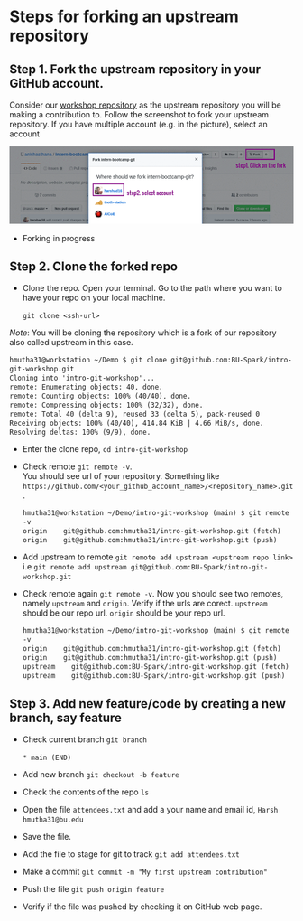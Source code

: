 # Steps for forking an upstream repository

## Step 1\. Fork the upstream repository in your GitHub account.

Consider our [workshop repository](https://github.com/BU-Spark/intro-git-workshop) as the upstream repository you will be making a contribution to. Follow the screenshot to fork your upstream repository. If you have multiple account (e.g. in the picture), select an account

![Fork upstream repo](/images/fork-repo.gif)

- Forking in progress

## Step 2\. Clone the forked repo

- Clone the repo. Open your terminal. Go to the path where you want to have your repo on your local machine.

  `git clone <ssh-url>`

_Note_: You will be cloning the repository which is a fork of our repository also called upstream in this case.

```
hmutha31@workstation ~/Demo $ git clone git@github.com:BU-Spark/intro-git-workshop.git
Cloning into 'intro-git-workshop'...
remote: Enumerating objects: 40, done.
remote: Counting objects: 100% (40/40), done.
remote: Compressing objects: 100% (32/32), done.
remote: Total 40 (delta 9), reused 33 (delta 5), pack-reused 0
Receiving objects: 100% (40/40), 414.84 KiB | 4.66 MiB/s, done.
Resolving deltas: 100% (9/9), done.
```

- Enter the clone repo, `cd intro-git-workshop`
- Check remote `git remote -v`.<br>
  You should see url of your repository. Something like<br>
  `https://github.com/<your_github_account_name>/<repository_name>.git`.

  ```
  hmutha31@workstation ~/Demo/intro-git-workshop (main) $ git remote -v
  origin    git@github.com:hmutha31/intro-git-workshop.git (fetch)
  origin    git@github.com:hmutha31/intro-git-workshop.git (push)
  ```

- Add upstream to remote `git remote add upstream <upstream repo link>`<br>
  i.e `git remote add upstream git@github.com:BU-Spark/intro-git-workshop.git`

- Check remote again `git remote -v`. Now you should see two remotes, namely `upstream` and `origin`. Verify if the urls are corect. `upstream` should be our repo url. `origin` should be your repo url.

  ```
  hmutha31@workstation ~/Demo/intro-git-workshop (main) $ git remote -v
  origin    git@github.com:hmutha31/intro-git-workshop.git (fetch)
  origin    git@github.com:hmutha31/intro-git-workshop.git (push)
  upstream    git@github.com:BU-Spark/intro-git-workshop.git (fetch)
  upstream    git@github.com:BU-Spark/intro-git-workshop.git (push)
  ```

## Step 3\. Add new feature/code by creating a new branch, say feature

- Check current branch `git branch`

  `* main (END)`

- Add new branch `git checkout -b feature`

- Check the contents of the repo `ls`

- Open the file `attendees.txt` and add a your name and email id, `Harsh hmutha31@bu.edu`

- Save the file.

- Add the file to stage for git to track `git add attendees.txt`

- Make a commit `git commit -m "My first upstream contribution"`

- Push the file `git push origin feature`

- Verify if the file was pushed by checking it on GitHub web page.

